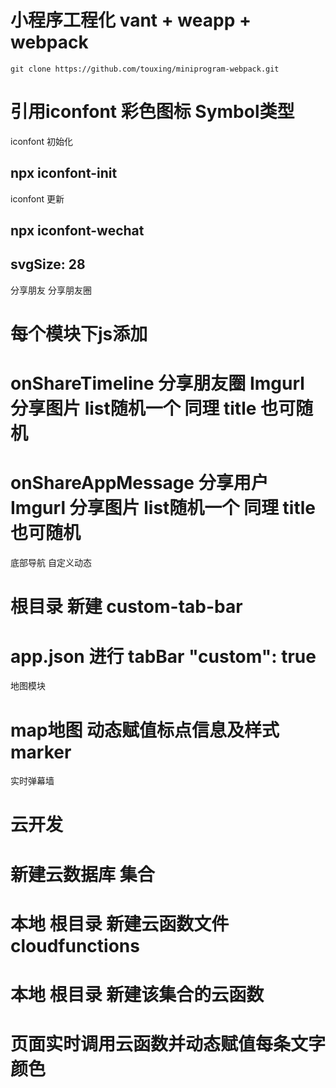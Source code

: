 # 小程序工程化 vant + weapp + webpack
```
git clone https://github.com/touxing/miniprogram-webpack.git

```



# 引用iconfont 彩色图标 Symbol类型

iconfont 初始化
##  npx iconfont-init  

iconfont 更新
##   npx iconfont-wechat    
##   svgSize: 28


分享朋友 分享朋友圈 
# 每个模块下js添加  
# onShareTimeline 分享朋友圈  Imgurl 分享图片 list随机一个    同理 title 也可随机
# onShareAppMessage 分享用户  Imgurl 分享图片 list随机一个    同理 title 也可随机


底部导航 自定义动态
# 根目录 新建 custom-tab-bar  
# app.json 进行 tabBar  "custom": true

地图模块
# map地图 动态赋值标点信息及样式 marker

实时弹幕墙 
# 云开发
# 新建云数据库 集合  
# 本地 根目录 新建云函数文件 cloudfunctions
# 本地 根目录 新建该集合的云函数
# 页面实时调用云函数并动态赋值每条文字颜色



